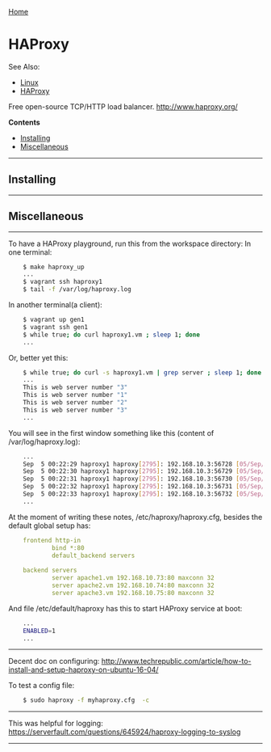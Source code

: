 [Home](Readme.md)
# HAProxy

See Also:
 - [Linux](Linux.md)
 - [HAProxy](HAProxy.md)

Free open-source TCP/HTTP load balancer.
http://www.haproxy.org/


**Contents**

- [Installing](HAProxy.md#installing)
- [Miscellaneous](HAProxy.md#miscellaneous)

---

## Installing 

---

## Miscellaneous

---

To have a HAProxy playground, run this from the workspace directory:
In one terminal:

```bash
    $ make haproxy_up
    ...
    $ vagrant ssh haproxy1
    $ tail -f /var/log/haproxy.log
```

In another terminal(a client):

```bash
    $ vagrant up gen1
    $ vagrant ssh gen1
    $ while true; do curl haproxy1.vm ; sleep 1; done
    ...
```

Or, better yet this:
    
```bash
    $ while true; do curl -s haproxy1.vm | grep server ; sleep 1; done
    ...
    This is web server number "3" 
    This is web server number "1" 
    This is web server number "2" 
    This is web server number "3" 
    ... 
```

You will see in the first window something like this (content of /var/log/haproxy.log):

```bash
    ...
    Sep  5 00:22:29 haproxy1 haproxy[2795]: 192.168.10.3:56728 [05/Sep/2017:00:22:29.260] http-in servers/apache3.vm 0/0/0/1/2 200 644 - - ---- 0/0/0/0/0 0/0 "GET / HTTP/1.1"
    Sep  5 00:22:30 haproxy1 haproxy[2795]: 192.168.10.3:56729 [05/Sep/2017:00:22:30.275] http-in servers/apache1.vm 0/0/0/0/1 200 644 - - ---- 0/0/0/0/0 0/0 "GET / HTTP/1.1"
    Sep  5 00:22:31 haproxy1 haproxy[2795]: 192.168.10.3:56730 [05/Sep/2017:00:22:31.289] http-in servers/apache2.vm 0/0/0/1/1 200 644 - - ---- 0/0/0/0/0 0/0 "GET / HTTP/1.1"
    Sep  5 00:22:32 haproxy1 haproxy[2795]: 192.168.10.3:56731 [05/Sep/2017:00:22:32.303] http-in servers/apache3.vm 0/0/0/1/2 200 644 - - ---- 0/0/0/0/0 0/0 "GET / HTTP/1.1"
    Sep  5 00:22:33 haproxy1 haproxy[2795]: 192.168.10.3:56732 [05/Sep/2017:00:22:33.318] http-in servers/apache1.vm 0/0/0/0/1 200 644 - - ---- 0/0/0/0/0 0/0 "GET / HTTP/1.1"
    ...
```

At the moment of writing these notes, /etc/haproxy/haproxy.cfg, besides the default global setup has:

```yaml
    frontend http-in
            bind *:80
            default_backend servers
    
    backend servers
            server apache1.vm 192.168.10.73:80 maxconn 32
            server apache2.vm 192.168.10.74:80 maxconn 32
            server apache3.vm 192.168.10.75:80 maxconn 32
```

And file /etc/default/haproxy has this to start HAProxy service at boot:

```bash
    ...
    ENABLED=1
    ...
```

---

Decent doc on configuring:
http://www.techrepublic.com/article/how-to-install-and-setup-haproxy-on-ubuntu-16-04/

To test a config file:

```bash
    $ sudo haproxy -f myhaproxy.cfg  -c
```

---

This was helpful for logging:
https://serverfault.com/questions/645924/haproxy-logging-to-syslog

---
